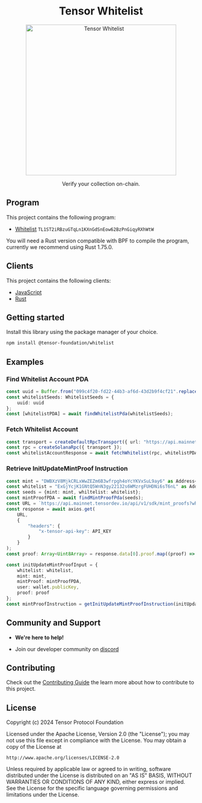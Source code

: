 <h1 align="center">
  Tensor Whitelist
</h1>
<p align="center">
  <img width="400" alt="Tensor Whitelist" src="https://github.com/tensor-foundation/whitelist/assets/729235/d159b3cd-19f8-4aca-8915-5a63e3a6d62f" />
</p>
<p align="center">
  Verify your collection on-chain.
</p>

## Program

This project contains the following program:

- [Whitelist](./program/README.md) `TL1ST2iRBzuGTqLn1KXnGdSnEow62BzPnGiqyRXhWtW`

You will need a Rust version compatible with BPF to compile the program, currently we recommend using Rust 1.75.0.

## Clients

This project contains the following clients:

- [JavaScript](./clients/js/README.md)
- [Rust](./clients/rust/README.md)

## Getting started

Install this library using the package manager of your choice.

```sh shell
npm install @tensor-foundation/whitelist
```

## Examples

### Find Whitelist Account PDA

```typescript
const uuid = Buffer.from("099c4f20-fd22-44b3-af6d-43d2b9f4cf21".replaceAll("-", "")).toJSON().data;
const whitelistSeeds: WhitelistSeeds = {
    uuid: uuid
}; 
const [whitelistPDA] = await findWhitelistPda(whitelistSeeds); 
```

### Fetch Whitelist Account

```typescript
const transport = createDefaultRpcTransport({ url: "https://api.mainnet-beta.solana.com/" });
const rpc = createSolanaRpc({ transport });
const whitelistAccountResponse = await fetchWhitelist(rpc, whitelistPDA);
```

### Retrieve InitUpdateMintProof Instruction

```typescript
const mint = "DWBXzV8MjkCRLxWwZEZm6B3wfrpgh4oYcYKVxSuL9ay6" as Address<"MintType">;
const whitelist = "ExGjYcjK1GNtQ5WnN3gy22132s6WMzrgFUHDNi6sT6nL" as Address<"WhitelistType">;
const seeds = {mint: mint, whiltelist: whitelist};
const mintProofPDA = await findMintProofPda(seeds);
const URL = `https://api.mainnet.tensordev.io/api/v1/sdk/mint_proofs?whitelist=${whitelist}&mints=${mint}`;
const response = await axios.get(
    URL,
    {
        "headers": {
            "x-tensor-api-key": API_KEY
        }
    }
);
const proof: Array<Uint8Array> = response.data[0].proof.map((proof) => proof.data);

const initUpdateMintProofInput = {
    whitelist: whitelist,
    mint: mint,
    mintProof: mintProofPDA,
    user: wallet.publicKey,
    proof: proof
};
const mintProofInstruction = getInitUpdateMintProofInstruction(initUpdateMintProofInput);
```

## Community and Support

- **We're here to help!**

- Join our developer community on [discord](https://discord.com/invite/6S3pRkfedB)

## Contributing

Check out the [Contributing Guide](./CONTRIBUTING.md) the learn more about how to contribute to this project.

## License

Copyright (c) 2024 Tensor Protocol Foundation

Licensed under the Apache License, Version 2.0 (the "License");
you may not use this file except in compliance with the License.
You may obtain a copy of the License at

    http://www.apache.org/licenses/LICENSE-2.0

Unless required by applicable law or agreed to in writing, software
distributed under the License is distributed on an "AS IS" BASIS,
WITHOUT WARRANTIES OR CONDITIONS OF ANY KIND, either express or implied.
See the License for the specific language governing permissions and
limitations under the License.
